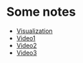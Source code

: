 Some notes
======

* [Visualization](https://google-developers.appspot.com/chart/interactive/docs/gallery/timeline)
* [Video1](http://www.youtube.com/watch?v=vspb-CY5XWg)
* [Video2](http://www.youtube.com/watch?v=dVK6SgH1b6E)
* [Video3](http://www.youtube.com/watch?v=l5OXzrQ60-U)